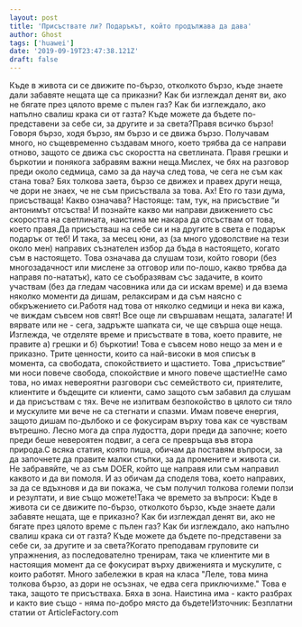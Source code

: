 ```yaml
---
layout: post
title: 'Присъствате ли? Подаръкът, който продължава да дава'
author: Ghost
tags: ['huawei']
date: '2019-09-19T23:47:38.121Z'
draft: false
---
```


Къде в живота си се движите по-бързо, отколкото бързо, къде знаете дали забавяте нещата ще са приказни? Как би изглеждал денят ви, ако не бягате през цялото време с пълен газ? Как би изглеждало, ако напълно свалиш крака си от газта? Къде можете да бъдете по-представени за себе си, за другите и за света?Правя всичко бързо! Говоря бързо, ходя бързо, ям бързо и се движа бързо. Получавам много, но същевременно създавам много, което трябва да се направи отново, защото се движа със скоростта на светлината. Правя грешки и бъркотии и понякога забравям важни неща.Мислех, че бях на разговор преди около седмица, само за да науча след това, че сега не съм как стана това? Бях толкова заета, бързо се движех и правех други неща, че дори не знаех, че не съм присъствала за това. Ах! Ето го тази дума, присъстваща! Какво означава? Настояще: там, тук, на присъствие “и антонимът отсъства! И познайте какво ми направи движението със скоростта на светлината, наистина ме накара да отсъствам от това, което правя.Да присъстваш на себе си и на другите в света е подарък подарък от теб! И така, за месец юни, аз (за много удоволствие на тези около мен) направих съзнателен избор да бъда в настоящето, когато съм в настоящето. Това означава да слушам този, който говори (без многозадачност или мислене за отговор или по-лошо, какво трябва да направя по-нататък), като се съобразявам със задачите, в които участвам (без да гледам часовника или да си искам време) и да взема няколко моменти да дишам, релаксирам и да съм наясно с обкръжението си.Работя над това от няколко седмици и нека ви кажа, че виждам съвсем нов свят! Все още ли свършавам нещата, залагате! И вярвате или не - сега, задръжте шапката си, че ще свърша още неща. Изглежда, че отделяте време и присъствате в това, което правите, не правите а) грешки и б) бъркотии! Това е съвсем ново нещо за мен и е приказно. Трите ценности, които са най-високи в моя списък в момента, са свободата, спокойствието и щастието. Това „присъствие“ ми носи повече свобода, спокойствие и много повече щастие!Не само това, но имах невероятни разговори със семейството си, приятелите, клиентите и бъдещите си клиенти, само защото съм забавил да слушам и да присъствам с тях. Вече не изпитвам безпокойство в цялото си тяло и мускулите ми вече не са стегнати и спазми. Имам повече енергия, защото дишам по-дълбоко и се фокусирам върху това как се чувствам вътрешно. Лесно мога да спра лудостта, дори преди да започне; което преди беше невероятен подвиг, а сега се превръща във втора природа.С всяка статия, която пиша, обичам да поставям въпроси, за да започнете да правите малки стъпки, за да промените и живота си. Не забравяйте, че аз съм DOER, който ще направя или съм направил каквото и да ви помоля. И аз обичам да споделя това, което направих, за да се вдъхновя и да ви покажа, че съм получил толкова големи ползи и резултати, и вие също можете!Така че времето за въпроси: Къде в живота си се движите по-бързо, отколкото бързо, къде знаете дали забавяте нещата, ще е приказно? Как би изглеждал денят ви, ако не бягате през цялото време с пълен газ? Как би изглеждало, ако напълно свалиш крака си от газта? Къде можете да бъдете по-представени за себе си, за другите и за света?Когато преподавам груповите си упражнения, аз последователно тренирам, така че клиентите ми в настоящия момент да се фокусират върху движенията и мускулите, с които работят. Много забележки в края на класа "Леле, това мина толкова бързо, аз дори не осъзнах, че едва сега приключихме." Това е така, защото те присъстваха. Бяха в зона. Наистина има - както разбрах и както вие също - няма по-добро място да бъдете!Източник: Безплатни статии от ArticleFactory.com
